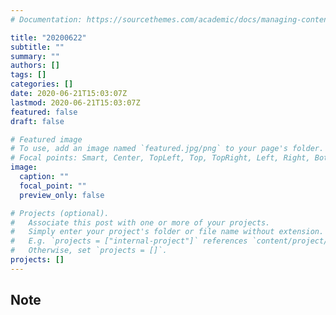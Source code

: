 ```yaml
---
# Documentation: https://sourcethemes.com/academic/docs/managing-content/

title: "20200622"
subtitle: ""
summary: ""
authors: []
tags: []
categories: []
date: 2020-06-21T15:03:07Z
lastmod: 2020-06-21T15:03:07Z
featured: false
draft: false

# Featured image
# To use, add an image named `featured.jpg/png` to your page's folder.
# Focal points: Smart, Center, TopLeft, Top, TopRight, Left, Right, BottomLeft, Bottom, BottomRight.
image:
  caption: ""
  focal_point: ""
  preview_only: false

# Projects (optional).
#   Associate this post with one or more of your projects.
#   Simply enter your project's folder or file name without extension.
#   E.g. `projects = ["internal-project"]` references `content/project/deep-learning/index.md`.
#   Otherwise, set `projects = []`.
projects: []
---
```


## Note

